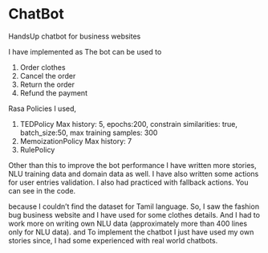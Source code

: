# ChatBot
HandsUp chatbot for business websites

I have implemented as The bot can be used to
1.	Order clothes
2.	Cancel the order
3.	Return the order
4.	Refund the payment


Rasa Policies I used, 
1.	TEDPolicy 
    Max history: 5, epochs:200, constrain similarities: true, batch_size:50, max training samples: 300
2.	MemoizationPolicy
    Max history: 7
3.	RulePolicy



Other than this to improve the bot performance I have written more stories, NLU training data and domain data as well. I have also written some actions for user entries validation. I also had practiced with fallback actions. You can see in the code.

because I couldn’t find the dataset for Tamil language. So, I saw the fashion bug business website and I have used for some clothes details. And I had to work more on writing own NLU data (approximately more than 400 lines only for NLU data).
and To implement the chatbot I just have used my own stories since, I had some experienced with real world chatbots. 
